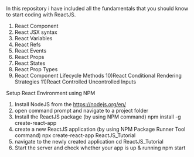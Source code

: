 In this repository i have included all the fundamentals that you should know to start coding with ReactJS.

1) React Component
2) React JSX syntax
3) React Variables
4) React Refs
5) React Events
6) React Props
7) React States
8) React Prop Types
9) React Component Lifecycle Methods
10)React Conditional Rendering Strategies
11)React Controlled Uncontrolled Inputs

Setup React Environment using NPM

1) Install NodeJS from the https://nodejs.org/en/
2) open command prompt and navigate to a project folder
3) Install the ReactJS package (by using NPM command)
	  npm install -g create-react-app
4) create a new ReactJS application (by using NPM Package Runner Tool command)
	 npx create-react-app ReactJS_Tutorial
5) navigate to the newly created application
	 cd ReactJS_Tutorial
6) Start the server and check whether your app is up & running
	  npm start

